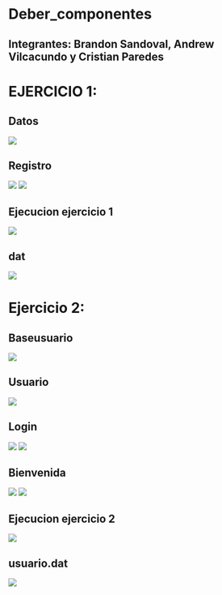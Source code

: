 # Deber_componentes
## Integrantes: Brandon Sandoval, Andrew Vilcacundo y Cristian Paredes


# EJERCICIO 1:

## Datos
![](datos.png)
## Registro
![](registro1.png)
![](registro2.png)
## Ejecucion ejercicio 1
![](registro3.png)
## dat
![](123.png)

# Ejercicio 2:
## Baseusuario
![](baseusuario1.png)
## Usuario 
![](usuario.png)
## Login 
![](login.png)
![](login1.png)
## Bienvenida
![](welcome.png)
![](welcome1.png)
## Ejecucion ejercicio 2
![](login2.png)
## usuario.dat
![](usuario1.png)










